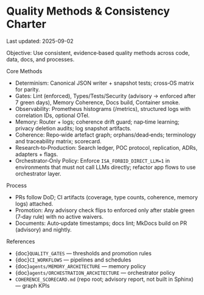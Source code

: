 # Quality Methods & Consistency Charter
Last updated: 2025-09-02

Objective: Use consistent, evidence‑based quality methods across code, data, docs, and processes.

Core Methods
- Determinism: Canonical JSON writer + snapshot tests; cross‑OS matrix for parity.
- Gates: Lint (enforced), Types/Tests/Security (advisory → enforced after 7 green days), Memory Coherence, Docs build, Container smoke.
- Observability: Prometheus histograms (/metrics), structured logs with correlation IDs, optional OTel.
- Memory: Router + logs; coherence drift guard; nap‑time learning; privacy deletion audits; log snapshot artifacts.
- Coherence: Repo‑wide artefact graph; orphans/dead‑ends; terminology and traceability matrix; scorecard.
- Research‑to‑Production: Search ledger, POC protocol, replication, ADRs, adapters + flags.
- Orchestrator‑Only Policy: Enforce `ISA_FORBID_DIRECT_LLM=1` in environments that must not call LLMs directly; refactor app flows to use orchestrator layer.

Process
- PRs follow DoD; CI artifacts (coverage, type counts, coherence, memory logs) attached.
- Promotion: Any advisory check flips to enforced only after stable green (7‑day rule) with no active waivers.
- Documents: Auto‑update timestamps; docs lint; MkDocs build on PR (advisory) and nightly.

References
- {doc}`QUALITY_GATES` — thresholds and promotion rules
- {doc}`CI_WORKFLOWS` — pipelines and schedules
- {doc}`agents/MEMORY_ARCHITECTURE` — memory policy
- {doc}`agents/ORCHESTRATION_ARCHITECTURE` — orchestrator policy
- `COHERENCE_SCORECARD.md` (repo root; advisory report, not built in Sphinx) — graph KPIs

